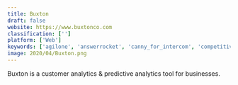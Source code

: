 ```yaml
---
title: Buxton
draft: false 
website: https://www.buxtonco.com
classification: ['']
platform: ['Web']
keywords: ['agilone', 'answerrocket', 'canny_for_intercom', 'competitive_heatmap_analysis', 'custora', 'datawatch', 'http_debugger', 'james', 'lumendata', 'makersights', 'mintigo', 'osisoft_pi', 'repairtrax_repair_shop_software', 'revionics', 'sap_businessobjects_predictive_analytics', 'seldon', 'verteego', 'weer', 'working_planet', 'crystal.io', 'iauditor']
image: 2020/04/Buxton.png
---
```

Buxton is a customer analytics & predictive analytics tool for businesses.